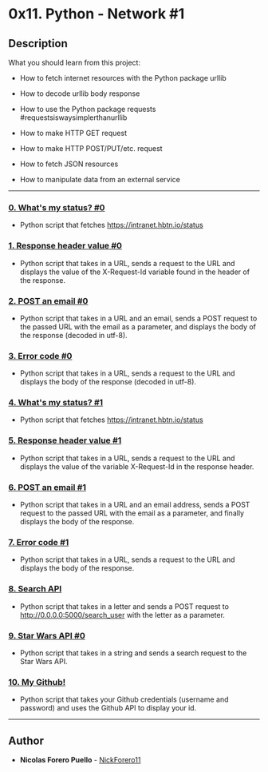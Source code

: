 # 0x11. Python - Network #1

## Description

What you should learn from this project:

* How to fetch internet resources with the Python package urllib

* How to decode urllib body response

* How to use the Python package requests #requestsiswaysimplerthanurllib

* How to make HTTP GET request

* How to make HTTP POST/PUT/etc. request

* How to fetch JSON resources

* How to manipulate data from an external service

---

### [0. What's my status? #0](./0-hbtn_status.py)

* Python script that fetches https://intranet.hbtn.io/status

### [1. Response header value #0](./1-hbtn_header.py)

* Python script that takes in a URL, sends a request to the URL and displays the value of the X-Request-Id variable found in the header of the response.

### [2. POST an email #0](./2-post_email.py)

* Python script that takes in a URL and an email, sends a POST request to the passed URL with the email as a parameter, and displays the body of the response (decoded in utf-8).

### [3. Error code #0](./3-error_code.py)

* Python script that takes in a URL, sends a request to the URL and displays the body of the response (decoded in utf-8).

### [4. What's my status? #1](./4-hbtn_status.py)

* Python script that fetches https://intranet.hbtn.io/status

### [5. Response header value #1](./5-hbtn_header.py)

* Python script that takes in a URL, sends a request to the URL and displays the value of the variable X-Request-Id in the response header.

### [6. POST an email #1](./6-post_email.py)

* Python script that takes in a URL and an email address, sends a POST request to the passed URL with the email as a parameter, and finally displays the body of the response.

### [7. Error code #1](./7-error_code.py)

* Python script that takes in a URL, sends a request to the URL and displays the body of the response.

### [8. Search API](./8-json_api.py)

* Python script that takes in a letter and sends a POST request to http://0.0.0.0:5000/search_user with the letter as a parameter.

### [9. Star Wars API #0](./9-starwars.py)

* Python script that takes in a string and sends a search request to the Star Wars API.

### [10. My Github!](./10-my_github.py)

* Python script that takes your Github credentials (username and password) and uses the Github API to display your id.

---

## Author

* **Nicolas Forero Puello** - [NickForero11](https://github.com/NickForero11)
